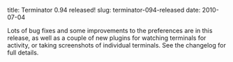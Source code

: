 title: Terminator 0.94 released!
slug: terminator-094-released
date: 2010-07-04


Lots of bug fixes and some improvements to the preferences are in this release, as well as a couple of new plugins for watching terminals for activity, or taking screenshots of individual terminals.
See the changelog for full details.
